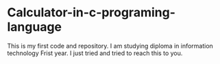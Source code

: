 # Calculator-in-c-programing-language
This is my first code and repository. I am studying diploma in information technology Frist year. I just tried and tried to reach this to you.
